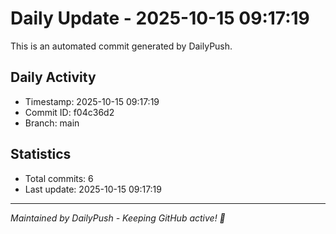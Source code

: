 # Daily Update - 2025-10-15 09:17:19

This is an automated commit generated by DailyPush.

## Daily Activity
- Timestamp: 2025-10-15 09:17:19
- Commit ID: f04c36d2
- Branch: main

## Statistics
- Total commits: 6
- Last update: 2025-10-15 09:17:19

---
*Maintained by DailyPush - Keeping GitHub active! 🚀*
